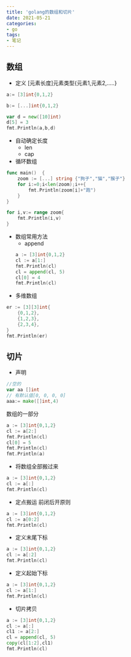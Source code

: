 ```yaml
---
title: 'golang的数组和切片'
date: 2021-05-21
categories:
- go
tags:
- 笔记
---
```


## 数组
+ 定义
[元素长度]元素类型{元素1,元素2,.....}
```go
a:= [3]int{0,1,2}

b:= [...]int{0,1,2}

var d = new([10]int)
d[5] = 3
fmt.Println(a,b,d)
```
+ 自动确定长度
    - len
    - cap
+ 循环数组
```go
func main()  {
	zoom := [...] string {"狗子","猫","猴子"}
	for i:=0;i<len(zoom);i++{
		fmt.Println(zoom[i]+"跑")
	}
}

for i,v:= range zoom{
    fmt.Println(i,v)
}
```
+ 数组常用方法
    - append
    ```go
    a := [3]int{0,1,2}
    cl := a[1:]
    fmt.Println(cl)
    cl = append(cl, 5)
    cl[0] = 4
    fmt.Println(cl)
    ```
+ 多维数组
```go
er := [3][3]int{
    {0,1,2},
    {1,2,3},
    {2,3,4},
}
fmt.Println(er)
```
## 切片
- 声明
```go
//空的
var aa []int
// 有默认值[0, 0, 0, 0]
aaa:= make([]int,4)
```
数组的一部分
```go
a := [3]int{0,1,2}
cl := a[2:]
fmt.Println(cl)
cl[0] = 5
fmt.Println(cl)
fmt.Println(a)
```
- 将数组全部搬过来
```go
a := [3]int{0,1,2}
cl := a[:]
fmt.Println(cl)
```
- 定点搬运
前闭后开原则
```go
a := [3]int{0,1,2}
cl := a[0:2]
fmt.Println(cl)
```
- 定义末尾下标
```go
a := [3]int{0,1,2}
cl := a[:2]
fmt.Println(cl)
```
- 定义起始下标
```go
a := [3]int{0,1,2}
cl := a[1:]
fmt.Println(cl)
```
- 切片拷贝
```go
a := [3]int{0,1,2}
cl := a[:]
cl1 := a[2:]
cl = append(cl, 5)
copy(cl[1:2],cl1)
fmt.Println(cl)
```









